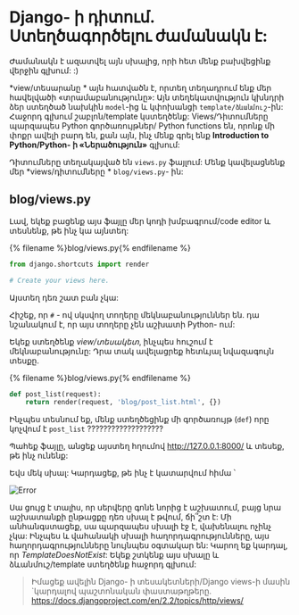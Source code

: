 # Django- ի դիտում. Ստեղծագործելու ժամանակն է:

Ժամանակն է ազատվել այն սխալից, որի հետ մենք բախվեցինք վերջին գլխում: :)

*view/տեսարանը * այն հատվածն է, որտեղ տեղադրում ենք մեր հավելվածի «տրամաբանությունը»: Այն տեղեկատվություն կխնդրի ձեր ստեղծած նախկին `model`-ից և կփոխանցի `template/ձևանմուշ`-ին: Հաջորդ գլխում շաբլոն/template կստեղծենք: Views/Դիտումները պարզապես Python գործառույթներ/ Python functions են, որոնք մի փոքր ավելի բարդ են, քան այն, ինչ մենք գրել ենք **Introduction to Python/Python- ի «Ներածություն»** գլխում:

Դիտումները տեղակայված են ` views.py ` ֆայլում: Մենք կավելացնենք մեր *views/դիտումները * `blog/views.py`- ին:

## blog/views.py

Լավ, եկեք բացենք այս ֆայլը մեր կոդի խմբագրում/code editor և տեսնենք, թե ինչ կա այնտեղ:

{% filename %}blog/views.py{% endfilename %}

```python
from django.shortcuts import render

# Create your views here.
```

Այստեղ դեռ շատ բան չկա:

Հիշեք, որ ` # ` - ով սկսվող տողերը մեկնաբանություններ են. դա նշանակում է, որ այս տողերը չեն աշխատի Python- ում:

Եկեք ստեղծենք *view/տեսակետ*, ինչպես հուշում է մեկնաբանությունը: Դրա տակ ավելացրեք հետևյալ նվազագույն տեսքը.

{% filename %}blog/views.py{% endfilename %}

```python
def post_list(request):
    return render(request, 'blog/post_list.html', {})
```

Ինչպես տեսնում եք, մենք ստեղծեցինք մի գործառույթ (`def`) որը կոչվում է `post_list` ???????????????????

Պահեք ֆայլը, անցեք այստեղ հղումով http://127.0.0.1:8000/ և տեսեք, թե ինչ ունենք:

Եվս մեկ սխալ: Կարդացեք, թե ինչ է կատարվում հիմա ՝

![Error](images/error.png)

Սա ցույց է տալիս, որ սերվերը գոնե նորից է աշխատում, բայց նրա աշխատանքի ընթացքը դեռ սխալ է թվում, ճի՞շտ է: Մի անհանգստացեք, սա պարզապես սխալի էջ է, վախենալու ոչինչ չկա: Ինչպես և վահանակի սխալի հաղորդագրությունները, այս հաղորդագրությունները նույնպես օգտակար են: Կարող եք կարդալ, որ *TemplateDoesNotExist*: Եկեք շտկենք այս սխալը և ձևանմուշ/template ստեղծենք հաջորդ գլխում:

> Իմացեք ավելին Django- ի տեսակետների/Django views-ի մասին `կարդալով պաշտոնական փաստաթղթերը. https://docs.djangoproject.com/en/2.2/topics/http/views/